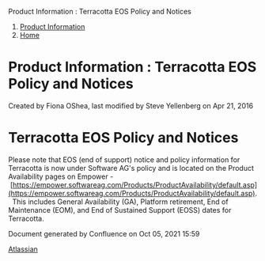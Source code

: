 Product Information : Terracotta EOS Policy and Notices  

1.  [Product Information](index.html)
2.  [Home](Home.html)

Product Information : Terracotta EOS Policy and Notices
=======================================================

Created by Fiona OShea, last modified by Steve Yellenberg on Apr 21, 2016

Terracotta EOS Policy and Notices
=================================

Please note that EOS (end of support) notice and policy information for Terracotta is now under Software AG's policy and is located on the Product Availability pages on Empower - [https://empower.softwareag.com/Products/ProductAvailability/default.asp](https://empower.softwareag.com/Products/ProductAvailability/default.asp).   This includes General Availability (GA), Platform retirement, End of Maintenance (EOM), and End of Sustained Support (EOSS) dates for Terracotta.

  

Document generated by Confluence on Oct 05, 2021 15:59

[Atlassian](http://www.atlassian.com/)